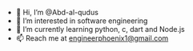 - 👋 Hi, I’m @Abd-al-qudus
- 👀 I’m interested in software engineering 
- 🌱 I’m currently learning python, c, dart and Node.js
- 📫 Reach me at engineerphoenix1@gmail.com

<!---
Abd-al-qudus/Abd-al-qudus is a ✨ special ✨ repository because its `README.md` (this file) appears on your GitHub profile.
You can click the Preview link to take a look at your changes.
--->
